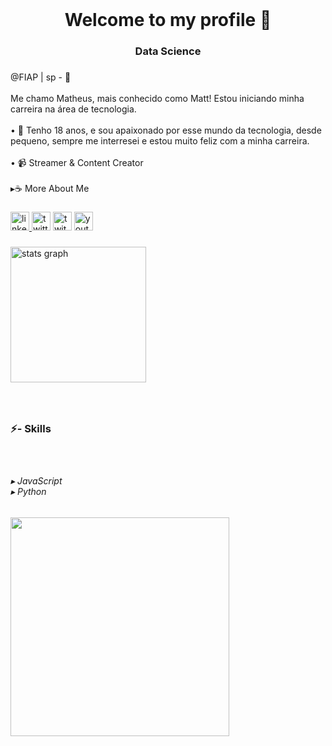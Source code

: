 <br clear="both">

<h1 align="center">Welcome to my profile 🍜</h1>

###

<h3 align="center">Data Science</h3>

###

<p align="left">@FIAP | sp - 📍<br><br>Me chamo Matheus, mais conhecido como Matt! Estou iniciando minha carreira na área de tecnologia.<br><br>  • 💾 Tenho 18 anos, e sou apaixonado por esse mundo da tecnologia, desde pequeno, sempre me interresei e estou muito feliz com a minha carreira.<br><br>• 📹 Streamer & Content Creator<br><br>▸☕ More About Me</p>

###

<div align="left">
  <a href="https://www.linkedin.com/in/mattttdev/" target="_blank">
    <img src="https://img.shields.io/static/v1?message=LinkedIn&logo=linkedin&label=&color=0077B5&logoColor=white&labelColor=&style=for-the-badge" height="30" alt="linkedin logo"  />
  </a>
  <img src="https://img.shields.io/static/v1?message=Twitter&logo=twitter&label=&color=1DA1F2&logoColor=white&labelColor=&style=for-the-badge" height="30" alt="twitter logo"  />
  <img src="https://img.shields.io/static/v1?message=Twitch&logo=twitch&label=&color=9146FF&logoColor=white&labelColor=&style=for-the-badge" height="30" alt="twitch logo"  />
  <img src="https://img.shields.io/static/v1?message=Youtube&logo=youtube&label=&color=FF0000&logoColor=white&labelColor=&style=for-the-badge" height="30" alt="youtube logo"  />
</div>

###

<div align="left">
  <img src="https://github-readme-stats.vercel.app/api?username=matttexe&hide_title=false&hide_rank=false&show_icons=true&include_all_commits=true&count_private=true&disable_animations=false&theme=radical&locale=en&hide_border=false&order=1" height="217" alt="stats graph"  />
</div>

###

<br clear="both">

<h3 align="left">⚡- Skills</h3>

###

<br clear="both">

<h6 align="left">▸ JavaScript<br>▸ Python</h6>

###

<img align="left" height="350" src="https://mir-s3-cdn-cf.behance.net/project_modules/fs/9afe0493484903.5e66500f8dea4.gif"  />

###
